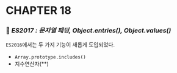 #  CHAPTER 18

###  :pencil: ***ES2017 : 문자열 패딩, Object.entries(), Object.values()***

`ES2016`에서는 두 가지 기능이 새롭게 도입되었다.

- `Array.prototype.includes()`
- 지수연산자(**)

